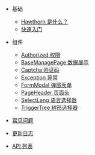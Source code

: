 
- 基础
  * [Hawthorn 是什么？](about.md)
  * [快速入门](quick_start.md)

- 组件
  * [Authorized 权限](components/authorized)
  * [BaseManagePage 数据展示](components/basemanagepag)
  * [Captcha 验证码](components/captcha)
  * [Exception 异常](components/exception)
  * [FormModal 弹窗表单](components/formmodal)
  * [PageHeader 页面头](components/pageheader)
  * [SelectLang 语言选择器](components/selectlang)
  * [TriggerTree 树形选择器](components/triggertree)

- [常见问题](faq.md)
- [更新日志](changelog)
- [API 列表](api.md)
